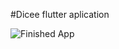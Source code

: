 

#Dicee flutter aplication


![Finished App](https://github.com/hakkicansengonul/images/blob/master/dicee.app..gif)
